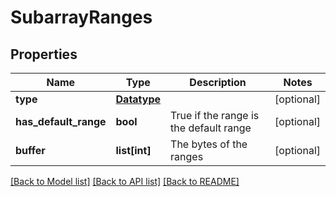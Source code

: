 # SubarrayRanges

## Properties
Name | Type | Description | Notes
------------ | ------------- | ------------- | -------------
**type** | [**Datatype**](Datatype.md) |  | [optional] 
**has_default_range** | **bool** | True if the range is the default range | [optional] 
**buffer** | **list[int]** | The bytes of the ranges | [optional] 

[[Back to Model list]](../README.md#documentation-for-models) [[Back to API list]](../README.md#documentation-for-api-endpoints) [[Back to README]](../README.md)


